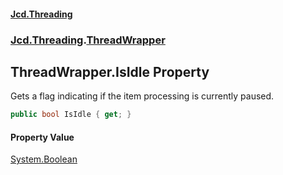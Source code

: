 #### [Jcd.Threading](index.md 'index')
### [Jcd.Threading](Jcd.Threading.md 'Jcd.Threading').[ThreadWrapper](Jcd.Threading.ThreadWrapper.md 'Jcd.Threading.ThreadWrapper')

## ThreadWrapper.IsIdle Property

Gets a flag indicating if the item processing is currently paused.

```csharp
public bool IsIdle { get; }
```

#### Property Value
[System.Boolean](https://docs.microsoft.com/en-us/dotnet/api/System.Boolean 'System.Boolean')